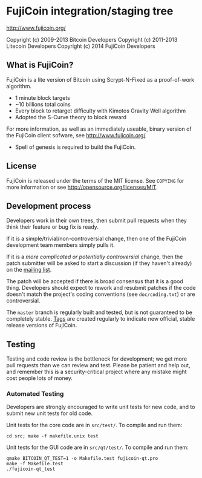 FujiCoin integration/staging tree
================================

http://www.fujicoin.org/

Copyright (c) 2009-2013 Bitcoin Developers
Copyright (c) 2011-2013 Litecoin Developers
Copyright (c) 2014 FujiCoin Developers

What is FujiCoin?
----------------

FujiCoin is a lite version of Bitcoin using Scrypt-N-Fixed as a proof-of-work algorithm.
 - 1 minute block targets
 - ~10 billions total coins
 - Every block to retarget difficulty with Kimotos Gravity Well algorithm
 - Adopted the S-Curve theory to block reward

For more information, as well as an immediately useable, binary version of
the FujiCoin client sofware, see http://www.fujicoin.org/

 - Spell of genesis is required to build the FujiCoin.

License
-------

FujiCoin is released under the terms of the MIT license. See `COPYING` for more
information or see http://opensource.org/licenses/MIT.

Development process
-------------------

Developers work in their own trees, then submit pull requests when they think
their feature or bug fix is ready.

If it is a simple/trivial/non-controversial change, then one of the FujiCoin
development team members simply pulls it.

If it is a *more complicated or potentially controversial* change, then the patch
submitter will be asked to start a discussion (if they haven't already) on the
[mailing list](http://sourceforge.net/mailarchive/forum.php?forum_name=bitcoin-development).

The patch will be accepted if there is broad consensus that it is a good thing.
Developers should expect to rework and resubmit patches if the code doesn't
match the project's coding conventions (see `doc/coding.txt`) or are
controversial.

The `master` branch is regularly built and tested, but is not guaranteed to be
completely stable. [Tags](https://github.com/bitcoin/bitcoin/tags) are created
regularly to indicate new official, stable release versions of FujiCoin.

Testing
-------

Testing and code review is the bottleneck for development; we get more pull
requests than we can review and test. Please be patient and help out, and
remember this is a security-critical project where any mistake might cost people
lots of money.

### Automated Testing

Developers are strongly encouraged to write unit tests for new code, and to
submit new unit tests for old code.

Unit tests for the core code are in `src/test/`. To compile and run them:

    cd src; make -f makefile.unix test

Unit tests for the GUI code are in `src/qt/test/`. To compile and run them:

    qmake BITCOIN_QT_TEST=1 -o Makefile.test fujicoin-qt.pro
    make -f Makefile.test
    ./fujicoin-qt_test

